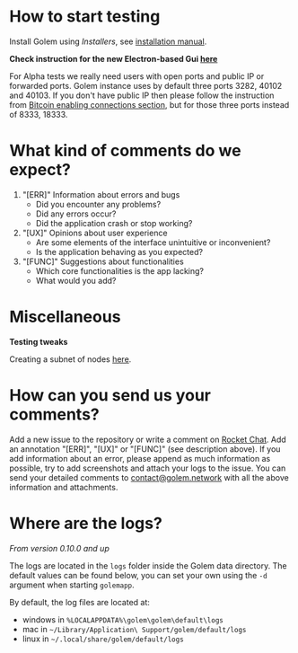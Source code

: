 # How to start testing 

Install Golem using *Installers*, see [installation manual](../../1.-Installation/Installation.md).

**Check instruction for the new Electron-based Gui [here](https://docs.golem.network/)**

For Alpha tests we really need users with open ports and public IP or forwarded ports. Golem instance uses by default three ports 3282, 40102 and 40103.
If you don't have public IP then please follow the instruction from [Bitcoin enabling connections section](https://bitcoin.org/en/full-node#enabling-connections), but for those three ports instead of 8333, 18333.


# What kind of comments do we expect?

1. "[ERR]" Information about errors and bugs
   - Did you encounter any problems? 
   - Did any errors occur?
   - Did the application crash or stop working? 
2. "[UX]" Opinions about user experience
   - Are some elements of the interface unintuitive or inconvenient? 
   - Is the application behaving as you expected? 
3. "[FUNC]" Suggestions about functionalities
   - Which core functionalities is the app lacking? 
   - What would you add? 

# Miscellaneous
**Testing tweaks**

Creating a subnet of nodes [here](../Creating-a-subnet-of-nodes.md).

# How can you send us your comments? 
Add a new issue to the repository or write a comment on [Rocket Chat](chat.golem.network). Add an annotation "[ERR]", "[UX]" or "[FUNC]" (see description above). If you add information about an error, please append as much information as possible, try to add screenshots and attach your logs to the issue. You can send your detailed comments to [contact@golem.network](mailto:contact@golem.network) with all the above information and attachments.

# Where are the logs?
_From version 0.10.0 and up_

The logs are located in the `logs` folder inside the Golem data directory. The default values can be found below, you can set your own using the `-d` argument when starting `golemapp`.

By default, the log files are located at:
- windows in `%LOCALAPPDATA%\golem\golem\default\logs`
- mac in `~/Library/Application\ Support/golem/default/logs`
- linux in `~/.local/share/golem/default/logs`

